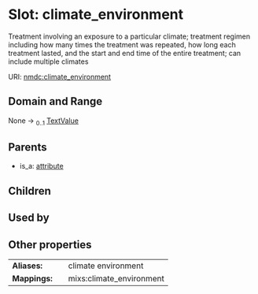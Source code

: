 
# Slot: climate_environment


Treatment involving an exposure to a particular climate; treatment regimen including how many times the treatment was repeated, how long each treatment lasted, and the start and end time of the entire treatment; can include multiple climates

URI: [nmdc:climate_environment](https://microbiomedata/meta/climate_environment)


## Domain and Range

None &#8594;  <sub>0..1</sub> [TextValue](TextValue.md)

## Parents

 *  is_a: [attribute](attribute.md)

## Children


## Used by


## Other properties

|  |  |  |
| --- | --- | --- |
| **Aliases:** | | climate environment |
| **Mappings:** | | mixs:climate_environment |

